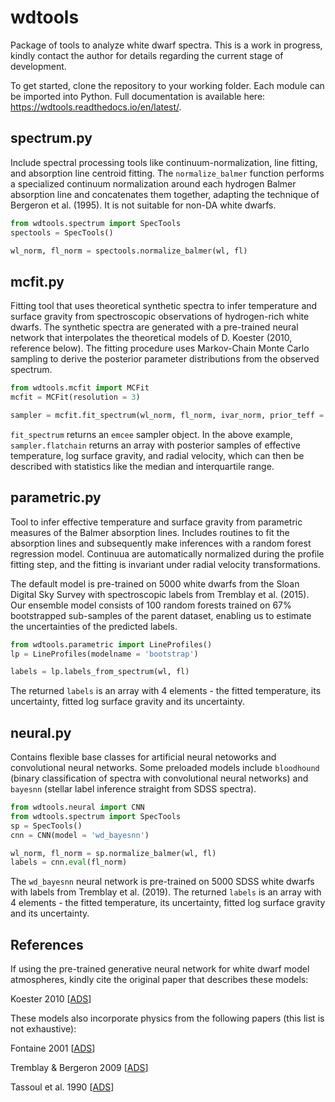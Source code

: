 # wdtools
Package of tools to analyze white dwarf spectra. This is a work in progress, kindly contact the author for details regarding the current stage of development. 

To get started, clone the repository to your working folder. Each module can be imported into Python. Full documentation is available here: https://wdtools.readthedocs.io/en/latest/. 

## spectrum.py

Include spectral processing tools like continuum-normalization, line fitting, and absorption line centroid fitting. The `normalize_balmer` function performs a specialized continuum normalization around each hydrogen Balmer absorption line and concatenates them together, adapting the technique of Bergeron et al. (1995). It is not suitable for non-DA white dwarfs. 

```python
from wdtools.spectrum import SpecTools
spectools = SpecTools()

wl_norm, fl_norm = spectools.normalize_balmer(wl, fl)
```

## mcfit.py

Fitting tool that uses theoretical synthetic spectra to infer temperature and surface gravity from spectroscopic observations of hydrogen-rich white dwarfs. The synthetic spectra are generated with a pre-trained neural network that interpolates the theoretical models of D. Koester (2010, reference below). The fitting procedure uses Markov-Chain Monte Carlo sampling to derive the posterior parameter distributions from the observed spectrum. 

```python
from wdtools.mcfit import MCFit
mcfit = MCFit(resolution = 3)

sampler = mcfit.fit_spectrum(wl_norm, fl_norm, ivar_norm, prior_teff = None, make_plot = True)
```

`fit_spectrum` returns an `emcee` sampler object. In the above example, `sampler.flatchain` returns an array with posterior samples of effective temperature, log surface gravity, and radial velocity, which can then be described with statistics like the median and interquartile range.

## parametric.py

Tool to infer effective temperature and surface gravity from parametric measures of the Balmer absorption lines. Includes routines to fit the absorption lines and subsequently make inferences with a random forest regression model. Continuua are automatically normalized during the profile fitting step, and the fitting is invariant under radial velocity transformations. 

The default model is pre-trained on 5000 white dwarfs from the Sloan Digital Sky Survey with spectroscopic labels from Tremblay et al. (2015). Our ensemble model consists of 100 random forests trained on 67% bootstrapped sub-samples of the parent dataset, enabling us to estimate the uncertainties of the predicted labels. 

```python
from wdtools.parametric import LineProfiles()
lp = LineProfiles(modelname = 'bootstrap')

labels = lp.labels_from_spectrum(wl, fl)
```

The returned `labels` is an array with 4 elements - the fitted temperature, its uncertainty, fitted log surface gravity and its uncertainty. 

## neural.py

Contains flexible base classes for artificial neural netoworks and convolutional neural networks. Some preloaded models include `bloodhound` (binary classification of spectra with convolutional neural networks) and `bayesnn` (stellar label inference straight from SDSS spectra).

```python
from wdtools.neural import CNN
from wdtools.spectrum import SpecTools
sp = SpecTools()
cnn = CNN(model = 'wd_bayesnn')

wl_norm, fl_norm = sp.normalize_balmer(wl, fl)
labels = cnn.eval(fl_norm)
```

The `wd_bayesnn` neural network is pre-trained on 5000 SDSS white dwarfs with labels from Tremblay et al. (2019). The returned `labels` is an array with 4 elements - the fitted temperature, its uncertainty, fitted log surface gravity and its uncertainty. 

## References

If using the pre-trained generative neural network for white dwarf model atmospheres, kindly cite the original paper that describes these models: 

Koester 2010 [[ADS](https://ui.adsabs.harvard.edu/abs/2010MmSAI..81..921K/abstract)]

These models also incorporate physics from the following papers (this list is not exhaustive):

Fontaine 2001 [[ADS](https://ui.adsabs.harvard.edu/abs/2001PASP..113..409F/abstract)]

Tremblay & Bergeron 2009 [[ADS](https://ui.adsabs.harvard.edu/abs/2009ApJ...696.1755T/abstract)]

Tassoul et al. 1990 [[ADS](https://ui.adsabs.harvard.edu/abs/1990ApJS...72..335T/abstract)]

